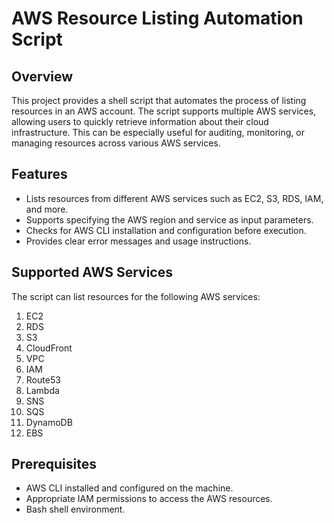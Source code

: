 # AWS Resource Listing Automation Script

## Overview

This project provides a shell script that automates the process of listing resources in an AWS account. The script supports multiple AWS services, allowing users to quickly retrieve information about their cloud infrastructure. This can be especially useful for auditing, monitoring, or managing resources across various AWS services.

## Features

- Lists resources from different AWS services such as EC2, S3, RDS, IAM, and more.
- Supports specifying the AWS region and service as input parameters.
- Checks for AWS CLI installation and configuration before execution.
- Provides clear error messages and usage instructions.

## Supported AWS Services

The script can list resources for the following AWS services:

1. EC2
2. RDS
3. S3
4. CloudFront
5. VPC
6. IAM
7. Route53
8. Lambda
9. SNS
10. SQS
11. DynamoDB
12. EBS

## Prerequisites

- AWS CLI installed and configured on the machine.
- Appropriate IAM permissions to access the AWS resources.
- Bash shell environment.
